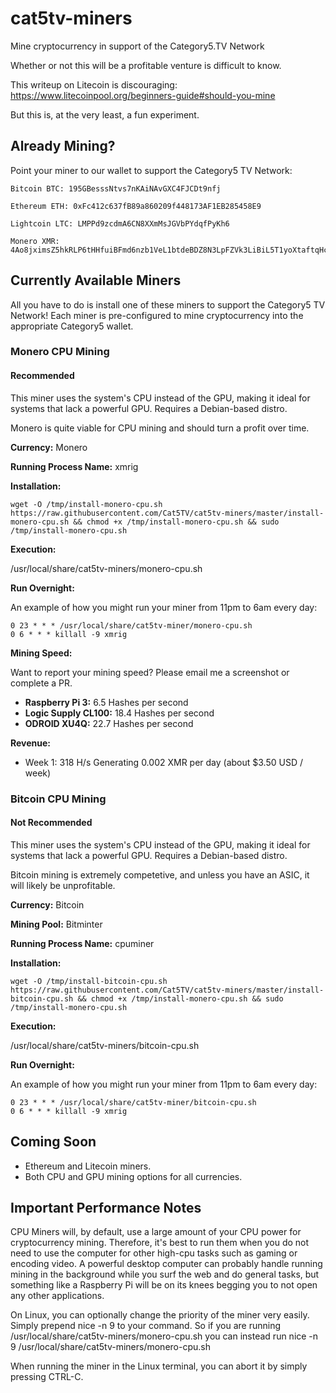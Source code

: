 # cat5tv-miners
Mine cryptocurrency in support of the Category5.TV Network

Whether or not this will be a profitable venture is difficult to know.

This writeup on Litecoin is discouraging: https://www.litecoinpool.org/beginners-guide#should-you-mine

But this is, at the very least, a fun experiment.

## Already Mining?

Point your miner to our wallet to support the Category5 TV Network:

    Bitcoin BTC: 195GBesssNtvs7nKAiNAvGXC4FJCDt9nfj

    Ethereum ETH: 0xFc412c637fB89a860209f448173AF1EB285458E9

    Lightcoin LTC: LMPPd9zcdmA6CN8XXmMsJGVbPYdqfPyKh6

    Monero XMR: 4Ao8jximsZ5hkRLP6tHHfuiBFmd6nzb1VeL1btdeBDZ8N3LpFZVk3LiBiL5T1yoXtaftqHcSKE5YQdQNpizFRyYVFUfMiZ6



## Currently Available Miners

All you have to do is install one of these miners to support the Category5 TV Network! Each miner is pre-configured to mine cryptocurrency into the appropriate Category5 wallet.

### Monero CPU Mining

#### Recommended

This miner uses the system's CPU instead of the GPU, making it ideal for systems that lack a powerful GPU. Requires a Debian-based distro.

Monero is quite viable for CPU mining and should turn a profit over time.

**Currency:** Monero

**Running Process Name:** xmrig

**Installation:**

```
wget -O /tmp/install-monero-cpu.sh https://raw.githubusercontent.com/Cat5TV/cat5tv-miners/master/install-monero-cpu.sh && chmod +x /tmp/install-monero-cpu.sh && sudo /tmp/install-monero-cpu.sh
```
**Execution:**

/usr/local/share/cat5tv-miners/monero-cpu.sh

**Run Overnight:**

An example of how you might run your miner from 11pm to 6am every day:

```
0 23 * * * /usr/local/share/cat5tv-miner/monero-cpu.sh
0 6 * * * killall -9 xmrig
```

**Mining Speed:**

Want to report your mining speed? Please email me a screenshot or complete a PR.

- **Raspberry Pi 3:** 6.5 Hashes per second
- **Logic Supply CL100:** 18.4 Hashes per second
- **ODROID XU4Q:** 22.7 Hashes per second

**Revenue:**

- Week 1: 318 H/s Generating 0.002 XMR per day (about $3.50 USD / week)

### Bitcoin CPU Mining

#### Not Recommended

This miner uses the system's CPU instead of the GPU, making it ideal for systems that lack a powerful GPU. Requires a Debian-based distro.

Bitcoin mining is extremely competetive, and unless you have an ASIC, it will likely be unprofitable.

**Currency:** Bitcoin

**Mining Pool:** Bitminter

**Running Process Name:** cpuminer

**Installation:**

```
wget -O /tmp/install-bitcoin-cpu.sh https://raw.githubusercontent.com/Cat5TV/cat5tv-miners/master/install-bitcoin-cpu.sh && chmod +x /tmp/install-monero-cpu.sh && sudo /tmp/install-monero-cpu.sh
```
**Execution:**

/usr/local/share/cat5tv-miners/bitcoin-cpu.sh

**Run Overnight:**

An example of how you might run your miner from 11pm to 6am every day:

```
0 23 * * * /usr/local/share/cat5tv-miner/bitcoin-cpu.sh
0 6 * * * killall -9 xmrig
```

## Coming Soon

- Ethereum and Litecoin miners.
- Both CPU and GPU mining options for all currencies.

## Important Performance Notes

CPU Miners will, by default, use a large amount of your CPU power for cryptocurrency mining. Therefore, it's best to run them when you do not need to use the computer for other high-cpu tasks such as gaming or encoding video. A powerful desktop computer can probably handle running mining in the background while you surf the web and do general tasks, but something like a Raspberry Pi will be on its knees begging you to not open any other applications.

On Linux, you can optionally change the priority of the miner very easily. Simply prepend nice -n 9 to your command. So if you are running /usr/local/share/cat5tv-miners/monero-cpu.sh you can instead run nice -n 9 /usr/local/share/cat5tv-miners/monero-cpu.sh

When running the miner in the Linux terminal, you can abort it by simply pressing CTRL-C.
